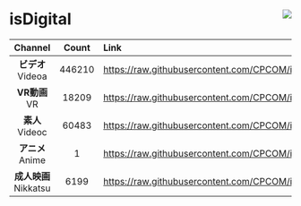 # isDigital <img align="right" src="https://img.shields.io/github/last-commit/CPCOM/isDigital"/>  
  
| Channel | Count | Link |  
| :-----: | :---: | :--- |  
|**ビデオ**<br />Videoa | 446210 | https://raw.githubusercontent.com/CPCOM/isDigital/main/Videoa.txt |  
|**VR動画**<br />VR | 18209 | https://raw.githubusercontent.com/CPCOM/isDigital/main/VR.txt |  
|**素人**<br />Videoc | 60483 | https://raw.githubusercontent.com/CPCOM/isDigital/main/Videoc.txt |  
|**アニメ**<br />Anime | 1 | https://raw.githubusercontent.com/CPCOM/isDigital/main/Anime.txt |  
|**成人映画**<br />Nikkatsu | 6199 | https://raw.githubusercontent.com/CPCOM/isDigital/main/Nikkatsu.txt |  